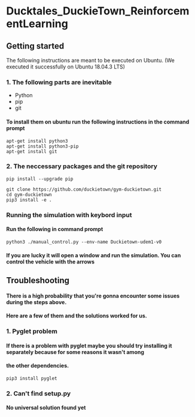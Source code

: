# Ducktales_DuckieTown_ReinforcementLearning

## Getting started

The following instructions are meant to be executed on Ubuntu. (We executed it successfully on Ubuntu 18.04.3 LTS)

### 1. The following parts are inevitable

- Python
- pip
- git

#### To install them on ubuntu run the following instructions in the command prompt
```
apt-get install python3
apt-get install python3-pip
apt-get install git
```
### 2. The neccessary packages and the git repository
```
pip install --upgrade pip

git clone https://github.com/duckietown/gym-duckietown.git
cd gym-duckietown
pip3 install -e .
```
### Running the simulation with keybord input
#### Run the following in command prompt
```
python3 ./manual_control.py --env-name Duckietown-udem1-v0
```
#### If you are lucky it will open a window and run the simulation. You can control the vehicle with the arrows

## Troubleshooting

#### There is a high probability that you're gonna encounter some issues during the steps above.
#### Here are a few of them and the solutions worked for us.

### 1. Pyglet problem
#### If there is a problem with pyglet maybe you should try installing it separately because for some reasons it wasn't among
#### the other dependencies.
```
pip3 install pyglet
```
### 2. Can't find setup.py
#### No universal solution found yet

